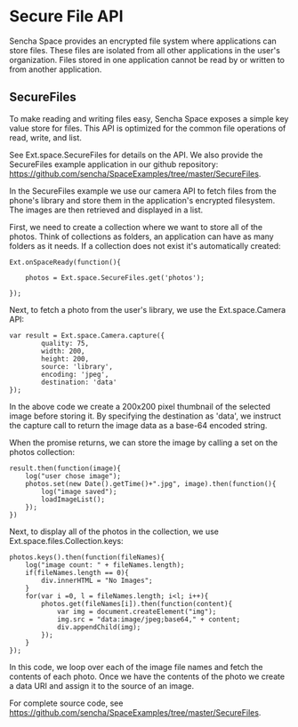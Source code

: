 # Secure File API

Sencha Space provides an encrypted file system where applications can store files. These files are isolated from all other applications in the user's organization. Files stored in one application cannot be read by or written to from another application. 

SecureFiles
---

To make reading and writing files easy, Sencha Space exposes a simple key value store for files. This API is optimized for the common file operations of read, write, and list. 

See Ext.space.SecureFiles for details on the API.  We also provide the SecureFiles example application in our github repository: 
<a href="https://github.com/sencha/SpaceExamples/tree/master/SecureFiles">https://github.com/sencha/SpaceExamples/tree/master/SecureFiles</a>.

In the SecureFiles example we use our camera API to fetch files from the phone's library and store them in the application's encrypted filesystem. The images are then retrieved and displayed in a list. 

First, we need to create a collection where we want to store all of the photos. Think of collections as folders, an application can have as many folders as it needs. If a collection does not exist it's automatically created:

	Ext.onSpaceReady(function(){
	   
	    photos = Ext.space.SecureFiles.get('photos');

	});


Next, to fetch a photo from the user's library, we use the Ext.space.Camera API:


	var result = Ext.space.Camera.capture({
            quality: 75,
            width: 200,
            height: 200,
            source: 'library',
            encoding: 'jpeg',
            destination: 'data'
    });

In the above code we create a 200x200 pixel thumbnail of the selected image before storing it. 
By specifying the destination as 'data', we instruct the capture call to return the image data 
as a base-64 encoded string. 

When the promise returns, we can store the image by calling a set on the photos collection:

    result.then(function(image){
        log("user chose image");
        photos.set(new Date().getTime()+".jpg", image).then(function(){
            log("image saved");
            loadImageList();
        });
    })


Next, to display all of the photos in the collection, we use Ext.space.files.Collection.keys:

	photos.keys().then(function(fileNames){
        log("image count: " + fileNames.length);
        if(fileNames.length == 0){
            div.innerHTML = "No Images";
        }
        for(var i =0, l = fileNames.length; i<l; i++){
            photos.get(fileNames[i]).then(function(content){
                var img = document.createElement("img");
                img.src = "data:image/jpeg;base64," + content;
                div.appendChild(img);
            });
        }
    });


In this code, we loop over each of the image file names and fetch the contents of each photo. Once we have the contents of the photo we create a data URI and assign it to the source of an image.

For complete source code, see 
<a href="https://github.com/sencha/SpaceExamples/tree/master/SecureFiles">https://github.com/sencha/SpaceExamples/tree/master/SecureFiles</a>.

